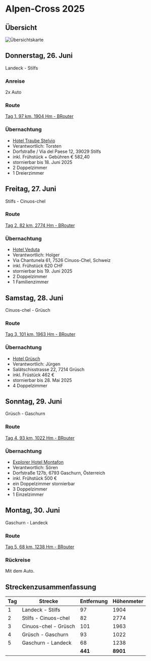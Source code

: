 # Alpen-Cross 2025

## Übersicht

![Übersichtskarte](alpenx-2025-gesamt.avif)

## Donnerstag, 26. Juni

Landeck - Stilfs

### Anreise

2x Auto

### Route

[Tag 1, 97 km, 1904 Hm - BRouter](http://brouter.de/brouter-web/#map=11/46.6260/10.4638/standard&lonlats=10.564041,47.140344;10.558891,46.983562;10.522799,46.961591;10.5125,46.955337;10.506395,46.948981;10.504544,46.945908;10.502093,46.944718;10.496203,46.941151;10.483961,46.894895;10.518894,46.808166;10.536232,46.752975;10.589533,46.616195;10.540813,46.576429;10.544772,46.595447)

### Übernachtung

- [Hotel Traube Stelvio](https://www.hoteltraube.it/)
- Verantwortlich: Torsten
- Dorfstraße / Via del Paese 12, 39029 Stilfs
- inkl. Frühstück + Gebühren € 582,40
- stornierbar bis 18. Juni 2025
- 2 Doppelzimmer
- 1 Dreierzimmer

## Freitag, 27. Juni

Stilfs - Cinuos-chel

### Route

[Tag 2, 82 km, 2774 Hm - BRouter](http://brouter.de/brouter-web/#map=11/46.5978/10.3471/standard&lonlats=10.544778,46.595417;10.438589,46.535071;10.094655,46.700334;10.021752,46.638911&profile=fastbike)

### Übernachtung

- [Hotel Veduta](https://veduta.ch/)
- Verantwortlich: Holger
- Via Chantunela 61, 7526 Cinuos-Chel, Schweiz
- inkl. Frühstück 620 CHF
- stornierbar bis 19. Juni 2025
- 2 Doppelzimmer
- 1 Familienzimmer

## Samstag, 28. Juni

Cinuos-chel - Grüsch

### Route

[Tag 3, 101 km, 1963 Hm - BRouter](http://brouter.de/brouter-web/#map=10/46.7827/9.8190/standard&lonlats=10.021752,46.63887;9.687088,46.671364;9.67417,46.679965;9.535232,46.680933;9.554071,46.766441;9.532313,46.873572;9.541497,46.893678;9.555616,46.915569;9.562815,46.922534;9.636378,46.974806&profile=fastbike)  

### Übernachtung

- [Hotel Grüsch](https://www.hotelgruesch.ch)
- Verantwortlich: Jürgen
- Salätschisstrasse 22, 7214 Grüsch
- inkl. Früstück 462 €
- stornierbar bis 28. Mai 2025
- 4 Doppelzimmer

## Sonntag, 29. Juni

Grüsch - Gaschurn

### Route

[Tag 4, 93 km, 1022 Hm - BRouter](http://brouter.de/brouter-web/#map=14/46.9706/9.5773/standard&lonlats=9.636748,46.974824;9.584316,46.96922;9.560659,46.971204;9.54066,46.994246;9.530189,47.004593;9.52064,47.045796;9.51283,47.051281;9.509525,47.062391;9.508216,47.073792;9.505663,47.080348;9.499762,47.151333;9.506038,47.154989;9.509311,47.170052;9.512444,47.172938;9.527614,47.203228;9.58437,47.237291;9.596198,47.236995;9.597126,47.236004;9.830811,47.140738;10.01907,46.99365)

### Übernachtung

- [Explorer Hotel Montafon](https://www.explorer-hotels.com/montafon/)
- Verantwortlich: Sören
- Dorfstraße 127b, 6793 Gaschurn, Österreich
- inkl. Frühstück 500 €
- ein Doppelzimmer stornierbar
- 3 Doppelzimmer
- 1 Einzelzimmer

## Montag, 30. Juni

Gaschurn - Landeck

### Route

[Tag 5, 68 km, 1238 Hm - BRouter](http://brouter.de/brouter-web/#map=11/46.9045/10.2798/standard&lonlats=10.018909,46.993712;10.08502,46.919523;10.564159,47.140307&profile=fastbike)

### Rückreise

Mit dem Auto.

## Streckenzusammenfassung

| Tag | Strecke               | Entfernung | Höhenmeter |
| --- | --------------------- | ---------- | ---------- |
| 1   | Landeck - Stilfs      | 97         | 1904       |
| 2   | Stilfs - Cinuos-chel  | 82         | 2774       |
| 3   | Cinuos-chel - Grüsch  | 101        | 1963       |
| 4   | Grüsch - Gaschurn     | 93         | 1022       |
| 5   | Gaschurn - Landeck    | 68         | 1238       |
|     |                       | **441**    | **8901**   |
